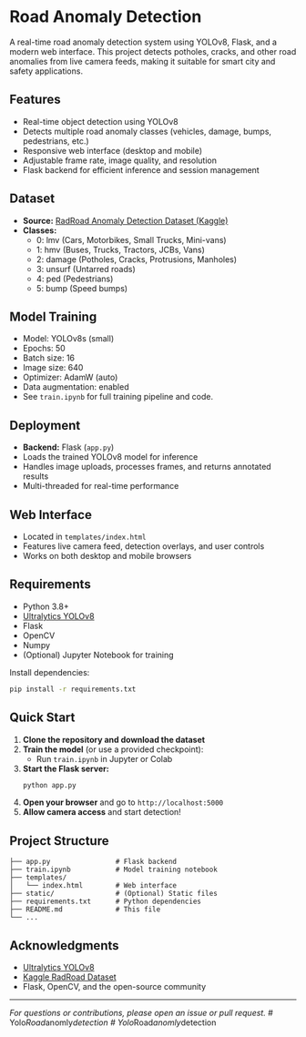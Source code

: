 # Road Anomaly Detection

A real-time road anomaly detection system using YOLOv8, Flask, and a modern web interface. This project detects potholes, cracks, and other road anomalies from live camera feeds, making it suitable for smart city and safety applications.

## Features

- Real-time object detection using YOLOv8
- Detects multiple road anomaly classes (vehicles, damage, bumps, pedestrians, etc.)
- Responsive web interface (desktop and mobile)
- Adjustable frame rate, image quality, and resolution
- Flask backend for efficient inference and session management

## Dataset

- **Source:** [RadRoad Anomaly Detection Dataset (Kaggle)](https://www.kaggle.com/datasets/rohitsuresh15/radroad-anomaly-detection)
- **Classes:**
  - 0: lmv (Cars, Motorbikes, Small Trucks, Mini-vans)
  - 1: hmv (Buses, Trucks, Tractors, JCBs, Vans)
  - 2: damage (Potholes, Cracks, Protrusions, Manholes)
  - 3: unsurf (Untarred roads)
  - 4: ped (Pedestrians)
  - 5: bump (Speed bumps)

## Model Training

- Model: YOLOv8s (small)
- Epochs: 50
- Batch size: 16
- Image size: 640
- Optimizer: AdamW (auto)
- Data augmentation: enabled
- See `train.ipynb` for full training pipeline and code.

## Deployment

- **Backend:** Flask (`app.py`)
- Loads the trained YOLOv8 model for inference
- Handles image uploads, processes frames, and returns annotated results
- Multi-threaded for real-time performance

## Web Interface

- Located in `templates/index.html`
- Features live camera feed, detection overlays, and user controls
- Works on both desktop and mobile browsers

## Requirements

- Python 3.8+
- [Ultralytics YOLOv8](https://docs.ultralytics.com/)
- Flask
- OpenCV
- Numpy
- (Optional) Jupyter Notebook for training

Install dependencies:

```bash
pip install -r requirements.txt
```

## Quick Start

1. **Clone the repository and download the dataset**
2. **Train the model** (or use a provided checkpoint):
   - Run `train.ipynb` in Jupyter or Colab
3. **Start the Flask server:**
   ```bash
   python app.py
   ```
4. **Open your browser** and go to `http://localhost:5000`
5. **Allow camera access** and start detection!

## Project Structure

```
├── app.py                # Flask backend
├── train.ipynb           # Model training notebook
├── templates/
│   └── index.html        # Web interface
├── static/               # (Optional) Static files
├── requirements.txt      # Python dependencies
├── README.md             # This file
└── ...
```

## Acknowledgments

- [Ultralytics YOLOv8](https://github.com/ultralytics/ultralytics)
- [Kaggle RadRoad Dataset](https://www.kaggle.com/datasets/rohitsuresh15/radroad-anomaly-detection)
- Flask, OpenCV, and the open-source community

---

_For questions or contributions, please open an issue or pull request._
#   Y o l o * R o a d * a n o m l y * d e t e c t i o n 
 
 #   Y o l o * R o a d * a n o m l y * d e t e c t i o n 
 
 
